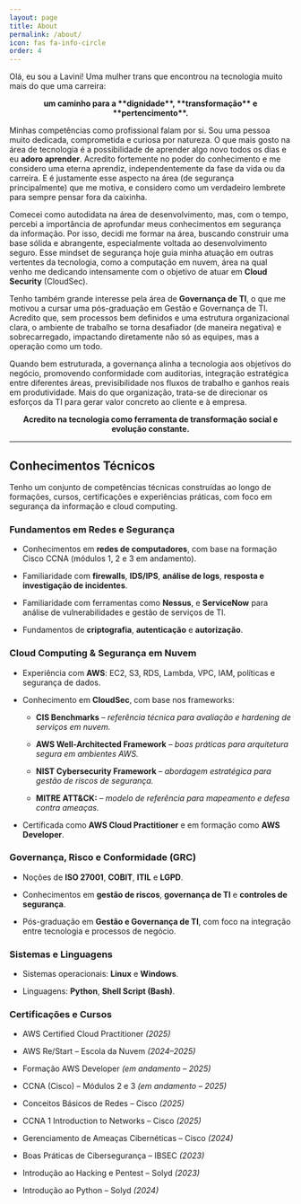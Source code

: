 ```yaml
---
layout: page
title: About
permalink: /about/
icon: fas fa-info-circle
order: 4
---
```


Olá, eu sou a Lavini! Uma mulher trans que encontrou na tecnologia muito mais do que uma carreira: 
<p align="center"><strong>um caminho para a **dignidade**, **transformação** e **pertencimento**.</strong></p>

Minhas competências como profissional falam por si. Sou uma pessoa muito dedicada, comprometida e curiosa por natureza. O que mais gosto na área de tecnologia é a possibilidade de aprender algo novo todos os dias e eu **adoro aprender**. Acredito fortemente no poder do conhecimento e me considero uma eterna aprendiz, independentemente da fase da vida ou da carreira. E é justamente esse aspecto na área (de segurança principalmente) que me motiva, e considero como um verdadeiro lembrete para sempre pensar fora da caixinha.

Comecei como autodidata na área de desenvolvimento, mas, com o tempo, percebi a importância de aprofundar meus conhecimentos em segurança da informação. Por isso, decidi me formar na área, buscando construir uma base sólida e abrangente, especialmente voltada ao desenvolvimento seguro. Esse mindset de segurança hoje guia minha atuação em outras vertentes da tecnologia, como a computação em nuvem, área na qual venho me dedicando intensamente com o objetivo de atuar em **Cloud Security** (CloudSec).

Tenho também grande interesse pela área de **Governança de TI**, o que me motivou a cursar uma pós-graduação em Gestão e Governança de TI. Acredito que, sem processos bem definidos e uma estrutura organizacional clara, o ambiente de trabalho se torna desafiador (de maneira negativa) e sobrecarregado, impactando diretamente não só as equipes, mas a operação como um todo.

Quando bem estruturada, a governança alinha a tecnologia aos objetivos do negócio, promovendo conformidade com auditorias, integração estratégica entre diferentes áreas, previsibilidade nos fluxos de trabalho e ganhos reais em produtividade. Mais do que organização, trata-se de direcionar os esforços da TI para gerar valor concreto ao cliente e à empresa.


<p align="center"><strong>Acredito na tecnologia como ferramenta de transformação social e evolução constante.</strong></p>

________

##  **Conhecimentos Técnicos**

Tenho um conjunto de competências técnicas construídas ao longo de formações, cursos, certificações e experiências práticas, com foco em segurança da informação e cloud computing.


### **Fundamentos em Redes e Segurança**

- Conhecimentos em **redes de computadores**, com base na formação Cisco CCNA (módulos 1, 2 e 3 em andamento).
    
- Familiaridade com **firewalls**, **IDS/IPS**, **análise de logs**, **resposta e investigação de incidentes**.
    
- Familiaridade com ferramentas como **Nessus**, e **ServiceNow** para análise de vulnerabilidades e gestão de serviços de TI.
    
- Fundamentos de **criptografia**, **autenticação** e **autorização**.
    

### **Cloud Computing & Segurança em Nuvem**

- Experiência com **AWS**: EC2, S3, RDS, Lambda, VPC, IAM, políticas e segurança de dados.
    
- Conhecimento em **CloudSec**, com base nos frameworks:
    
    - **CIS Benchmarks** – *referência técnica para avaliação e hardening de serviços em nuvem.*
        
    - **AWS Well-Architected Framework** – *boas práticas para arquitetura segura em ambientes AWS.*
        
    - **NIST Cybersecurity Framework** – *abordagem estratégica para gestão de riscos de segurança.*
    
    - **MITRE ATT&CK:** – *modelo de referência para mapeamento e defesa contra ameaças.*
        
- Certificada como **AWS Cloud Practitioner** e em formação como **AWS Developer**. 
    

### **Governança, Risco e Conformidade (GRC)**

- Noções de **ISO 27001**, **COBIT**, **ITIL** e **LGPD**.
    
- Conhecimentos em **gestão de riscos**, **governança de TI** e **controles de segurança**.
    
- Pós-graduação em **Gestão e Governança de TI**, com foco na integração entre tecnologia e processos de negócio.
    

### **Sistemas e Linguagens** 

- Sistemas operacionais: **Linux** e **Windows**.
    
- Linguagens: **Python**, **Shell Script (Bash)**.
    

### **Certificações e Cursos** 

- AWS Certified Cloud Practitioner _(2025)_
    
- AWS Re/Start – Escola da Nuvem _(2024–2025)_
    
- Formação AWS Developer _(em andamento – 2025)_
    
- CCNA (Cisco) – Módulos 2 e 3 _(em andamento – 2025)_

- Conceitos Básicos de Redes – Cisco _(2025)_
    
- CCNA 1 Introduction to Networks – Cisco _(2025)_

- Gerenciamento de Ameaças Cibernéticas – Cisco _(2024)_
    
- Boas Práticas de Cibersegurança – IBSEC _(2023)_
    
- Introdução ao Hacking e Pentest – Solyd _(2023)_
    
- Introdução ao Python – Solyd _(2024)_